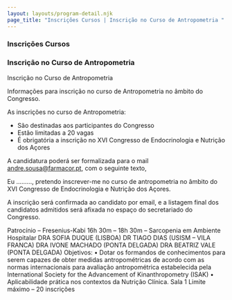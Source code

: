 ```yaml
---
layout: layouts/program-detail.njk
page_title: "Inscrições Cursos | Inscrição no Curso de Antropometria "
---
```

### Inscrições Cursos
### Inscrição no Curso de Antropometria


Inscrição no Curso de Antropometria

Informações para inscrição no curso de Antropometria no âmbito do Congresso.

As inscrições no curso de Antropometria:
- São destinadas aos participantes do Congresso
- Estão limitadas a 20 vagas
- É obrigatória a inscrição no XVI Congresso de Endocrinologia e Nutrição dos Açores

A candidatura poderá ser formalizada para o mail andre.sousa@farmacor.pt, com o seguinte texto,

Eu ........., pretendo inscrever-me no curso de antropometria no âmbito do XVI Congresso de Endocrinologia e Nutrição dos Açores.

A inscrição será confirmada ao candidato por email, e a listagem final dos candidatos admitidos será afixada no espaço do secretariado do Congresso.

Patrocínio – Fresenius-Kabi
16h 30m – 18h 30m – Sarcopenia em Ambiente Hospitalar
DRA SOFIA DUQUE (LISBOA)
DR TIAGO DIAS (USISM – VILA FRANCA)
DRA IVONE MACHADO (PONTA DELGADA)
DRA BEATRIZ VALE (PONTA DELGADA)
Objetivos:
• Dotar os formandos de conhecimentos para serem capazes de obter medidas antropométricas de acordo
com as normas internacionais para avaliação antropométrica estabelecida pela International Society for the
Advancement of Kinanthropometry (ISAK)
• Aplicabilidade prática nos contextos da Nutrição Clínica.
Sala 1
Limite máximo – 20 inscrições